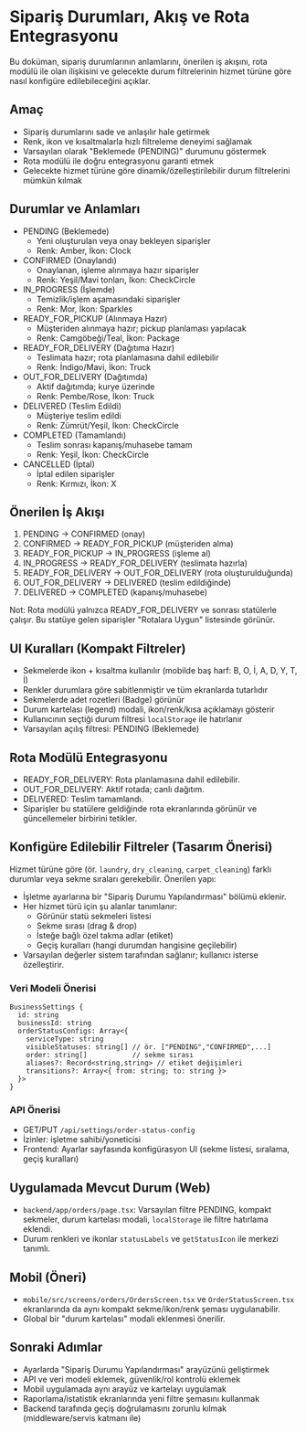 # Sipariş Durumları, Akış ve Rota Entegrasyonu

Bu doküman, sipariş durumlarının anlamlarını, önerilen iş akışını, rota modülü ile olan ilişkisini ve gelecekte durum filtrelerinin hizmet türüne göre nasıl konfigüre edilebileceğini açıklar.

## Amaç
- Sipariş durumlarını sade ve anlaşılır hale getirmek
- Renk, ikon ve kısaltmalarla hızlı filtreleme deneyimi sağlamak
- Varsayılan olarak "Beklemede (PENDING)" durumunu göstermek
- Rota modülü ile doğru entegrasyonu garanti etmek
- Gelecekte hizmet türüne göre dinamik/özelleştirilebilir durum filtrelerini mümkün kılmak

## Durumlar ve Anlamları
- PENDING (Beklemede)
  - Yeni oluşturulan veya onay bekleyen siparişler
  - Renk: Amber, İkon: Clock
- CONFIRMED (Onaylandı)
  - Onaylanan, işleme alınmaya hazır siparişler
  - Renk: Yeşil/Mavi tonları, İkon: CheckCircle
- IN_PROGRESS (İşlemde)
  - Temizlik/işlem aşamasındaki siparişler
  - Renk: Mor, İkon: Sparkles
- READY_FOR_PICKUP (Alınmaya Hazır)
  - Müşteriden alınmaya hazır; pickup planlaması yapılacak
  - Renk: Camgöbeği/Teal, İkon: Package
- READY_FOR_DELIVERY (Dağıtıma Hazır)
  - Teslimata hazır; rota planlamasına dahil edilebilir
  - Renk: İndigo/Mavi, İkon: Truck
- OUT_FOR_DELIVERY (Dağıtımda)
  - Aktif dağıtımda; kurye üzerinde
  - Renk: Pembe/Rose, İkon: Truck
- DELIVERED (Teslim Edildi)
  - Müşteriye teslim edildi
  - Renk: Zümrüt/Yeşil, İkon: CheckCircle
- COMPLETED (Tamamlandı)
  - Teslim sonrası kapanış/muhasebe tamam
  - Renk: Yeşil, İkon: CheckCircle
- CANCELLED (İptal)
  - İptal edilen siparişler
  - Renk: Kırmızı, İkon: X

## Önerilen İş Akışı
1. PENDING → CONFIRMED (onay)
2. CONFIRMED → READY_FOR_PICKUP (müşteriden alma)
3. READY_FOR_PICKUP → IN_PROGRESS (işleme al)
4. IN_PROGRESS → READY_FOR_DELIVERY (teslimata hazırla)
5. READY_FOR_DELIVERY → OUT_FOR_DELIVERY (rota oluşturulduğunda)
6. OUT_FOR_DELIVERY → DELIVERED (teslim edildiğinde)
7. DELIVERED → COMPLETED (kapanış/muhasebe)

Not: Rota modülü yalnızca READY_FOR_DELIVERY ve sonrası statülerle çalışır. Bu statüye gelen siparişler "Rotalara Uygun" listesinde görünür.

## UI Kuralları (Kompakt Filtreler)
- Sekmelerde ikon + kısaltma kullanılır (mobilde baş harf: B, O, İ, A, D, Y, T, İ)
- Renkler durumlara göre sabitlenmiştir ve tüm ekranlarda tutarlıdır
- Sekmelerde adet rozetleri (Badge) görünür
- Durum kartelası (legend) modali, ikon/renk/kısa açıklamayı gösterir
- Kullanıcının seçtiği durum filtresi `localStorage` ile hatırlanır
- Varsayılan açılış filtresi: PENDING (Beklemede)

## Rota Modülü Entegrasyonu
- READY_FOR_DELIVERY: Rota planlamasına dahil edilebilir.
- OUT_FOR_DELIVERY: Aktif rotada; canlı dağıtım.
- DELIVERED: Teslim tamamlandı.
- Siparişler bu statülere geldiğinde rota ekranlarında görünür ve güncellemeler birbirini tetikler.

## Konfigüre Edilebilir Filtreler (Tasarım Önerisi)
Hizmet türüne göre (ör. `laundry`, `dry_cleaning`, `carpet_cleaning`) farklı durumlar veya sekme sıraları gerekebilir. Önerilen yapı:

- İşletme ayarlarına bir "Sipariş Durumu Yapılandırması" bölümü eklenir.
- Her hizmet türü için şu alanlar tanımlanır:
  - Görünür statü sekmeleri listesi
  - Sekme sırası (drag & drop)
  - İsteğe bağlı özel takma adlar (etiket)
  - Geçiş kuralları (hangi durumdan hangisine geçilebilir)
- Varsayılan değerler sistem tarafından sağlanır; kullanıcı isterse özelleştirir.

### Veri Modeli Önerisi
```
BusinessSettings {
  id: string
  businessId: string
  orderStatusConfigs: Array<{
    serviceType: string
    visibleStatuses: string[] // ör. ["PENDING","CONFIRMED",...]
    order: string[]           // sekme sırası
    aliases?: Record<string,string> // etiket değişimleri
    transitions?: Array<{ from: string; to: string }>
  }>
}
```

### API Önerisi
- GET/PUT `/api/settings/order-status-config`
- İzinler: işletme sahibi/yoneticisi
- Frontend: Ayarlar sayfasında konfigürasyon UI (sekme listesi, sıralama, geçiş kuralları)

## Uygulamada Mevcut Durum (Web)
- `backend/app/orders/page.tsx`: Varsayılan filtre PENDING, kompakt sekmeler, durum kartelası modali, `localStorage` ile filtre hatırlama eklendi.
- Durum renkleri ve ikonlar `statusLabels` ve `getStatusIcon` ile merkezi tanımlı.

## Mobil (Öneri)
- `mobile/src/screens/orders/OrdersScreen.tsx` ve `OrderStatusScreen.tsx` ekranlarında da aynı kompakt sekme/ikon/renk şeması uygulanabilir.
- Global bir "durum kartelası" modali eklenmesi önerilir.

## Sonraki Adımlar
- Ayarlarda "Sipariş Durumu Yapılandırması" arayüzünü geliştirmek
- API ve veri modeli eklemek, güvenlik/rol kontrolü eklemek
- Mobil uygulamada aynı arayüz ve kartelayı uygulamak
- Raporlama/istatistik ekranlarında yeni filtre şemasını kullanmak
 - Backend tarafında geçiş doğrulamasını zorunlu kılmak (middleware/servis katmanı ile)
